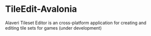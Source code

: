 # TileEdit-Avalonia
Alaveri Tileset Editor is an cross-platform application for creating and editing tile sets for games (under development)

